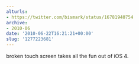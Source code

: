 ```yaml
---
alturls:
- https://twitter.com/bismark/status/16781940754
archive:
- 2010-06
date: '2010-06-22T16:21:21+00:00'
slug: '1277223681'
---
```


broken touch screen takes all the fun out of iOS 4.

